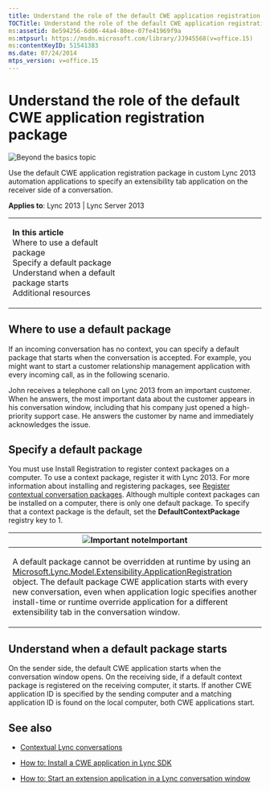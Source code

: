 ```yaml
---
title: Understand the role of the default CWE application registration package
TOCTitle: Understand the role of the default CWE application registration package
ms:assetid: 8e594256-6d06-44a4-80ee-07fe41969f9a
ms:mtpsurl: https://msdn.microsoft.com/library/JJ945568(v=office.15)
ms:contentKeyID: 51541383
ms.date: 07/24/2014
mtps_version: v=office.15
---
```


# Understand the role of the default CWE application registration package

![Beyond the basics topic](images/JJ937254.mod_icon_beyondbasics_long(Office.15).png "Beyond the basics topic")

Use the default CWE application registration package in custom Lync 2013 automation applications to specify an extensibility tab application on the receiver side of a conversation.



**Applies to**: Lync 2013 | Lync Server 2013

<table>
<colgroup>
<col style="width: 50%" />
<col style="width: 50%" />
</colgroup>
<tbody>
<tr class="odd">
<td><p><strong>In this article</strong><br />
Where to use a default package<br />
Specify a default package<br />
Understand when a default package starts<br />
Additional resources</p></td>
<td><p></p></td>
</tr>
</tbody>
</table>

## Where to use a default package

If an incoming conversation has no context, you can specify a default package that starts when the conversation is accepted. For example, you might want to start a customer relationship management application with every incoming call, as in the following scenario.

John receives a telephone call on Lync 2013 from an important customer. When he answers, the most important data about the customer appears in his conversation window, including that his company just opened a high-priority support case. He answers the customer by name and immediately acknowledges the issue.

## Specify a default package

You must use Install Registration to register context packages on a computer. To use a context package, register it with Lync 2013. For more information about installing and registering packages, see [Register contextual conversation packages](register-contextual-conversation-packages.md). Although multiple context packages can be installed on a computer, there is only one default package. To specify that a context package is the default, set the **DefaultContextPackage** registry key to 1.

<table>
<colgroup>
<col style="width: 100%" />
</colgroup>
<thead>
<tr class="header">
<th><img src="images/JJ933089.alert_caution(Office.15).gif" title="Important note" alt="Important note" /><strong>Important</strong></th>
</tr>
</thead>
<tbody>
<tr class="odd">
<td><p>A default package cannot be overridden at runtime by using an <a href="https://msdn.microsoft.com/library/jj293820(v=office.15)">Microsoft.Lync.Model.Extensibility.ApplicationRegistration</a> object. The default package CWE application starts with every new conversation, even when application logic specifies another install-time or runtime override application for a different extensibility tab in the conversation window.</p></td>
</tr>
</tbody>
</table>

## Understand when a default package starts

On the sender side, the default CWE application starts when the conversation window opens. On the receiving side, if a default context package is registered on the receiving computer, it starts. If another CWE application ID is specified by the sending computer and a matching application ID is found on the local computer, both CWE applications start.

## See also

  - [Contextual Lync conversations](contextual-lync-conversations.md)

  - [How to: Install a CWE application in Lync SDK](how-to-install-a-cwe-application-in-lync-sdk.md)

  - [How to: Start an extension application in a Lync conversation window](how-to-start-an-extension-application-in-a-lync-conversation-window.md)

